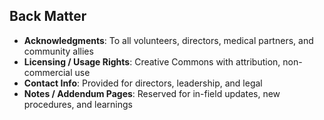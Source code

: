 ## **Back Matter**

* **Acknowledgments**: To all volunteers, directors, medical partners, and community allies  
* **Licensing / Usage Rights**: Creative Commons with attribution, non-commercial use  
* **Contact Info**: Provided for directors, leadership, and legal  
* **Notes / Addendum Pages**: Reserved for in-field updates, new procedures, and learnings 